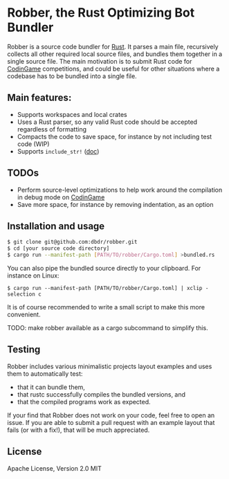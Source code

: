 # Robber, the Rust Optimizing Bot Bundler

Robber is a source code bundler for [Rust]. It parses a main file, recursively collects all other required local source files, and bundles them together in a single source file.
The main motivation is to submit Rust code for [CodinGame] competitions, and could be useful for other situations where a codebase has to be bundled into a single file.

## Main features:

  - Supports workspaces and local crates
  - Uses a Rust parser, so any valid Rust code should be accepted regardless of formatting
  - Compacts the code to save space, for instance by not including test code (WIP)
  - Supports `include_str!` ([doc](https://doc.rust-lang.org/std/macro.include_str.html))

## TODOs

  - Perform source-level optimizations to help work around the compilation in debug mode on [CodinGame]
  - Save more space, for instance by removing indentation, as an option


## Installation and usage

```sh
$ git clone git@github.com:dbdr/robber.git
$ cd [your source code directory]
$ cargo run --manifest-path [PATH/TO/robber/Cargo.toml] >bundled.rs
```

You can also pipe the bundled source directly to your clipboard. For instance on Linux:
```
$ cargo run --manifest-path [PATH/TO/robber/Cargo.toml] | xclip -selection c
```

It is of course recommended to write a small script to make this more convenient.

TODO: make robber available as a cargo subcommand to simplify this.

## Testing

Robber includes various minimalistic projects layout examples and uses them to automatically test:
  - that it can bundle them,
  - that rustc successfully compiles the bundled versions, and
  - that the compiled programs work as expected.

If your find that Robber does not work on your code, feel free to open an issue.
If you are able to submit a pull request with an example layout that fails (or with a fix!), that will be much appreciated.

## License
Apache License, Version 2.0
MIT

[Rust]: <https://rust-lang.org>
[CodinGame]: <https://codingame.com>
